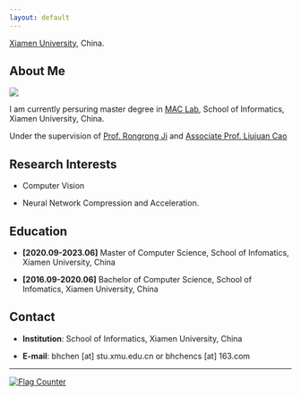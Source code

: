 ```yaml
---
layout: default
---
```


[Xiamen University](http://www.xmu.edu.cn/), China.

## About Me

<img class="profile-picture" src="https://alykkid.oss-cn-shenzhen.aliyuncs.com/md/img/BohongChen.jpg">

I am currently persuring master degree in [MAC Lab](http://mac.xmu.edu.cn/), School of Informatics, Xiamen University, China.

Under the supervision of [Prof. Rongrong Ji](https://mac.xmu.edu.cn/rrji/) and [Associate Prof. Liujuan Cao](https://informatics.xmu.edu.cn/info/1019/3182.htm)

## Research Interests 

- Computer Vision

- Neural Network Compression and Acceleration.

## Education

- **[2020.09-2023.06]** Master of Computer Science, School of Infomatics, Xiamen University, China

- **[2016.09-2020.06]** Bachelor of Computer Science, School of Infomatics, Xiamen University, China

## Contact

- **Institution**: School of Informatics, Xiamen University, China

- **E-mail**:  bhchen [at] stu.xmu.edu.cn or bhchencs [at] 163.com 

---
<a href="https://info.flagcounter.com/ioa7"><img src="https://s05.flagcounter.com/count/ioa7/bg_FFFFFF/txt_000000/border_CCCCCC/columns_2/maxflags_4/viewers_0/labels_0/pageviews_1/flags_0/percent_0/" alt="Flag Counter" border="0" img class="profile-picture"></a>
